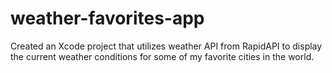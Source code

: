 # weather-favorites-app

Created an Xcode project that utilizes weather API from RapidAPI to display the current weather conditions for some of my favorite cities in the world.

